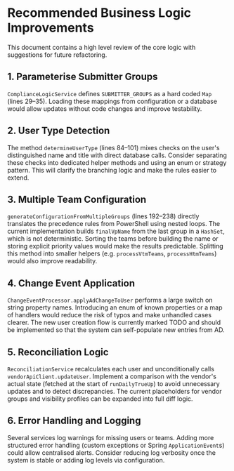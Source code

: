 # Recommended Business Logic Improvements

This document contains a high level review of the core logic with suggestions for future refactoring.

## 1. Parameterise Submitter Groups

`ComplianceLogicService` defines `SUBMITTER_GROUPS` as a hard coded `Map` (lines 29–35).
Loading these mappings from configuration or a database would allow updates without code changes and improve testability.

## 2. User Type Detection

The method `determineUserType` (lines 84–101) mixes checks on the user's distinguished name and title with direct database calls. Consider separating these checks into dedicated helper methods and using an enum or strategy pattern. This will clarify the branching logic and make the rules easier to extend.

## 3. Multiple Team Configuration

`generateConfigurationFromMultipleGroups` (lines 192–238) directly translates the precedence rules from PowerShell using nested loops. The current implementation builds `finalVpName` from the last group in a `HashSet`, which is not deterministic. Sorting the teams before building the name or storing explicit priority values would make the results predictable. Splitting this method into smaller helpers (e.g. `processVtmTeams`, `processHtmTeams`) would also improve readability.

## 4. Change Event Application

`ChangeEventProcessor.applyAdChangeToUser` performs a large switch on string property names. Introducing an enum of known properties or a map of handlers would reduce the risk of typos and make unhandled cases clearer. The new user creation flow is currently marked TODO and should be implemented so that the system can self-populate new entries from AD.

## 5. Reconciliation Logic

`ReconciliationService` recalculates each user and unconditionally calls `vendorApiClient.updateUser`. Implement a comparison with the vendor's actual state (fetched at the start of `runDailyTrueUp`) to avoid unnecessary updates and to detect discrepancies. The current placeholders for vendor groups and visibility profiles can be expanded into full diff logic.

## 6. Error Handling and Logging

Several services log warnings for missing users or teams. Adding more structured error handling (custom exceptions or Spring `ApplicationEvent`s) could allow centralised alerts. Consider reducing log verbosity once the system is stable or adding log levels via configuration.
